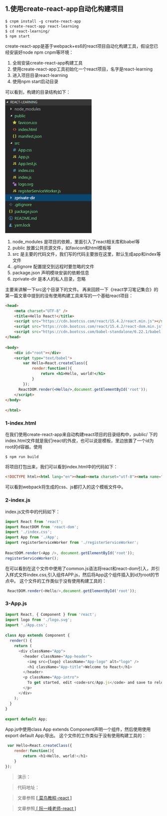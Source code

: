 
## 1.使用create-react-app自动化构建项目
```
$ cnpm install -g create-react-app
$ create-react-app react-learning
$ cd react-learning/
$ npm start

```
create-react-app是基于webpack+es6的react项目自动化构建工具，假设您已经安装好node npm cnpm等环境：  

1. 全局安装create-react-app构建工具
2. 使用create-react-app工具初始化一个react项目，名字是react-learning
3. 进入项目目录react-learning
4. 使用npm start启动目录

可以看到，构建的目录结构如下：  

<img src="./img/base/project-dir.png">

1. node_modules 是项目的依赖，里面引入了react相关库和babel等
2. public 放置公共资源文件，如favicon和html模板等
3. src 是主要的代码文件，我们写的代码主要放在这里，默认生成app和index等文件
4. .gitignore 配置提交到远程时要忽略的文件
5. package.json 声明模块安装的依赖信息
6. zprivate-dir 是本人的私人目录，忽略


主要来讲解一下src这个目录下的文件。
再来回顾一下《react学习笔记集合》的第一篇文章中提到的没有使用构建工具来写的一个基础react项目：
```html
<head>
    <meta charset="UTF-8" />
    <title>Hello React!</title>
    <script src="https://cdn.bootcss.com/react/15.4.2/react.min.js"></script>
    <script src="https://cdn.bootcss.com/react/15.4.2/react-dom.min.js"></script>
    <script src="https://cdn.bootcss.com/babel-standalone/6.22.1/babel.min.js"></script>
</head>

<body>
    <div id="root"></div>
    <script type="text/babel">
        var Hello=React.createClass({
            render:function(){
                return <h1>Hello, world!</h1>
            }
        });
      ReactDOM.render(<Hello/>,document.getElementById('root'));
    </script>
</body>

</html>
```
### 1-index.html
在我们使用create-react-app来自动构建react项目的目录结构中，public/ 下的index.html文件就是我们react的外皮，也可以说是模板，里边放置了一个id为root的d容器。使用
```
$ npm run build
```
将项目打包出来，我们可以看到index.html中的代码如下：
```html
<!DOCTYPE html><html lang="en"><head><meta charset="utf-8"><meta name="viewport" content="width=device-width,initial-scale=1,shrink-to-fit=no"><meta name="theme-color" content="#000000"><link rel="manifest" href="/manifest.json"><link rel="shortcut icon" href="/favicon.ico"><title>React App</title><link href="/static/css/main.c17080f1.css" rel="stylesheet"></head><body><noscript>You need to enable JavaScript to run this app.</noscript><div id="root"></div><script type="text/javascript" src="/static/js/main.ca62a29f.js"></script></body></html>
```
可以看到webpack将生成的css、js都打入的这个模板文件中。

### 2-index.js 
index.js文件中的代码如下：
```js
import React from 'react';
import ReactDOM from 'react-dom';
import './index.css';
import App from './App';
import registerServiceWorker from './registerServiceWorker';

ReactDOM.render(<App />, document.getElementById('root'));
registerServiceWorker();

```
在可以看到在这个文件中使用了common.js语法将react和react-dom引入，并引入样式文件index.css,引入组件APP.js，然后将App这个组件插入到id为root的节点中。
这个文件的工作类似于没有使用构建工具的：
```js
 ReactDOM.render(<Hello/>,document.getElementById('root'));
```
### 3-App.js
```js
import React, { Component } from 'react';
import logo from './logo.svg';
import './App.css';

class App extends Component {
  render() {
    return (
      <div className="App">
        <header className="App-header">
          <img src={logo} className="App-logo" alt="logo" />
          <h1 className="App-title">Welcome to React</h1>
        </header>
        <p className="App-intro">
          To get started, edit <code>src/App.js</code> and save to reload.
        </p>
      </div>
    );
  }
}

export default App;

```
App.js中使用class App extends Component声明一个组件，然后使用使用
export default App;导出。
这个文件的工作类似于没有使用构建工具的：
```js
 var Hello=React.createClass({
    render:function(){
        return <h1>Hello, world!</h1>
    }
});
```
> 演示：  

> 代码地址：


> 文章参照  <a href="http://www.runoob.com/react/" target="_blank"> [ 菜鸟教程-react ]</a>  

> 文章参照<a href="http://www.ruanyifeng.com/blog/2015/03/react.html" target="_blank"> [ 阮一峰老师-react ]</a>
